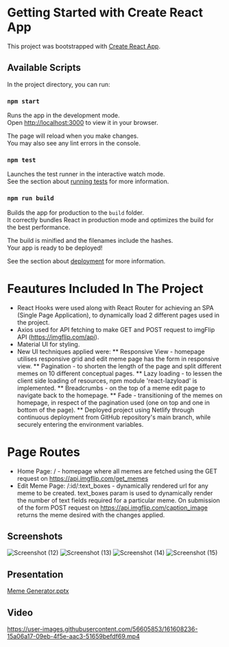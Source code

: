 # Getting Started with Create React App

This project was bootstrapped with [Create React App](https://github.com/facebook/create-react-app).

## Available Scripts

In the project directory, you can run:

### `npm start`

Runs the app in the development mode.\
Open [http://localhost:3000](http://localhost:3000) to view it in your browser.

The page will reload when you make changes.\
You may also see any lint errors in the console.

### `npm test`

Launches the test runner in the interactive watch mode.\
See the section about [running tests](https://facebook.github.io/create-react-app/docs/running-tests) for more information.

### `npm run build`

Builds the app for production to the `build` folder.\
It correctly bundles React in production mode and optimizes the build for the best performance.

The build is minified and the filenames include the hashes.\
Your app is ready to be deployed!

See the section about [deployment](https://facebook.github.io/create-react-app/docs/deployment) for more information.

# Feautures Included In The Project
* React Hooks were used along with React Router for achieving an SPA (Single Page Application), to dynamically load 2 different pages used in the project.
* Axios used for API fetching to make GET and POST request to imgFlip API (https://imgflip.com/api).
* Material UI for styling.
* New UI techniques applied were:
** Responsive View - homepage utilises responsive grid and edit meme page has the form in responsive view.
** Pagination - to shorten the length of the page and split different memes on 10 different conceptual pages.
** Lazy loading - to lessen the client side loading of resources, npm module 'react-lazyload' is implemented.
** Breadcrumbs - on the top of a meme edit page to navigate back to the homepage.
** Fade - transitioning of the memes on homepage, in respect of the pagination used (one on top and one in bottom of the page).
** Deployed project using Netlify through continuous deployment from GitHub repository's main branch, while securely entering the environment variables.

# Page Routes
* Home Page: / - homepage where all memes are fetched using the GET request on https://api.imgflip.com/get_memes
* Edit Meme Page: /:id/:text_boxes - dynamically rendered url for any meme to be created. text_boxes param is used to dynamically render the number of text fields required for a particular meme. On submission of the form POST request on https://api.imgflip.com/caption_image returns the meme desired with the changes applied.

## Screenshots
![Screenshot (12)](https://user-images.githubusercontent.com/56605853/160450382-cdfeafd2-ebd0-49b6-bd71-60715afde554.png)
![Screenshot (13)](https://user-images.githubusercontent.com/56605853/160450391-07d902fa-b5b1-4b32-b3f0-d6d29302aba0.png)
![Screenshot (14)](https://user-images.githubusercontent.com/56605853/160450397-04d434a9-d538-4c0c-9cd3-0123189465b8.png)
![Screenshot (15)](https://user-images.githubusercontent.com/56605853/160450400-8922085a-40e4-4c85-957b-62dd05b06afc.png)

## Presentation 
[Meme Generator.pptx](https://github.com/amrita1295/Meme_generator/files/8412057/Meme.Generator.pptx)

## Video
https://user-images.githubusercontent.com/56605853/161608236-15a06a17-09eb-4f5e-aac3-51659befdf69.mp4
